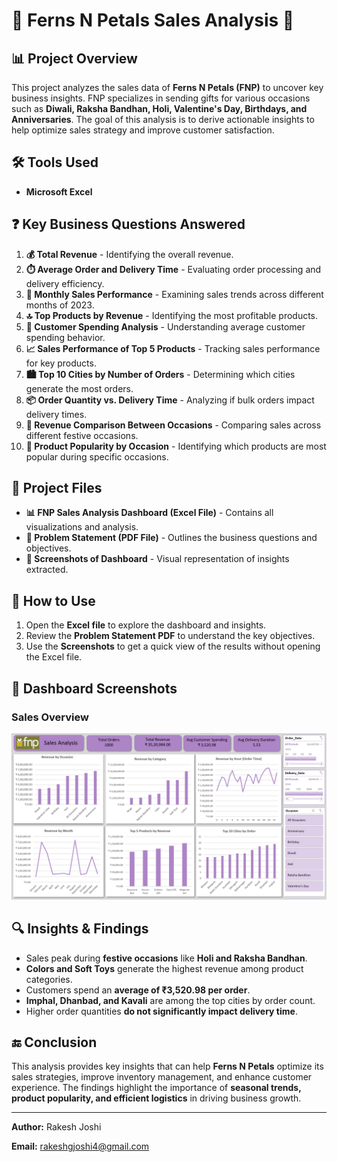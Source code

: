 # 🌸 Ferns N Petals Sales Analysis 🌸

## 📊 Project Overview
This project analyzes the sales data of **Ferns N Petals (FNP)** to uncover key business insights. FNP specializes in sending gifts for various occasions such as **Diwali, Raksha Bandhan, Holi, Valentine's Day, Birthdays, and Anniversaries**. The goal of this analysis is to derive actionable insights to help optimize sales strategy and improve customer satisfaction.

## 🛠️ Tools Used
- **Microsoft Excel**

## ❓ Key Business Questions Answered
1. **💰 Total Revenue** - Identifying the overall revenue.
2. **⏱️ Average Order and Delivery Time** - Evaluating order processing and delivery efficiency.
3. **📅 Monthly Sales Performance** - Examining sales trends across different months of 2023.
4. **🔝 Top Products by Revenue** - Identifying the most profitable products.
5. **🛒 Customer Spending Analysis** - Understanding average customer spending behavior.
6. **📈 Sales Performance of Top 5 Products** - Tracking sales performance for key products.
7. **🏙️ Top 10 Cities by Number of Orders** - Determining which cities generate the most orders.
8. **📦 Order Quantity vs. Delivery Time** - Analyzing if bulk orders impact delivery times.
9. **🎉 Revenue Comparison Between Occasions** - Comparing sales across different festive occasions.
10. **🎁 Product Popularity by Occasion** - Identifying which products are most popular during specific occasions.

## 📁 Project Files
- **📊 FNP Sales Analysis Dashboard (Excel File)** - Contains all visualizations and analysis.
- **📝 Problem Statement (PDF File)** - Outlines the business questions and objectives.
- **📸 Screenshots of Dashboard** - Visual representation of insights extracted.

## 📂 How to Use
1. Open the **Excel file** to explore the dashboard and insights.
2. Review the **Problem Statement PDF** to understand the key objectives.
3. Use the **Screenshots** to get a quick view of the results without opening the Excel file.

## 📸 Dashboard Screenshots  
### Sales Overview  
![Sales Overview](https://github.com/rakeshjoshi4/FNP-Sales-Analysis/blob/main/Analysis/Dashboard.png)

## 🔍 Insights & Findings
- Sales peak during **festive occasions** like **Holi and Raksha Bandhan**.
- **Colors and Soft Toys** generate the highest revenue among product categories.
- Customers spend an **average of ₹3,520.98 per order**.
- **Imphal, Dhanbad, and Kavali** are among the top cities by order count.
- Higher order quantities **do not significantly impact delivery time**.

## 🔚 Conclusion
This analysis provides key insights that can help **Ferns N Petals** optimize its sales strategies, improve inventory management, and enhance customer experience. The findings highlight the importance of **seasonal trends, product popularity, and efficient logistics** in driving business growth.

---

**Author:** Rakesh Joshi

**Email:** rakeshgjoshi4@gmail.com
